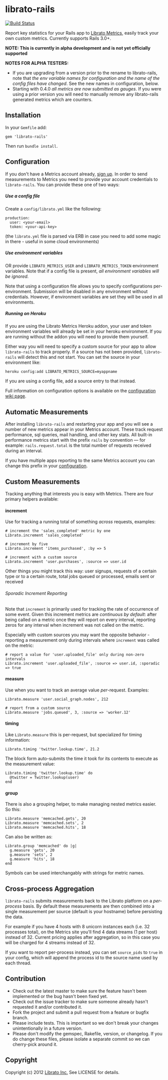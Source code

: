 librato-rails
=======

[![Build Status](https://secure.travis-ci.org/librato/librato-rails.png?branch=master)](http://travis-ci.org/librato/librato-rails)

Report key statistics for your Rails app to [Librato Metrics](https://metrics.librato.com/), easily track your own custom metrics. Currently supports Rails 3.0+.

**NOTE: This is currently in alpha development and is not yet officially supported**

**NOTES FOR ALPHA TESTERS:**
 * If you are upgrading from a version prior to the rename to librato-rails, note that *the env variable names for configuration and the name of the config files have changed*. See the new names in configuration, below.
 * Starting with 0.4.0 *all metrics are now submitted as gauges*. If you were using a prior version you will need to manually remove any librato-rails generated metrics which are counters.

## Installation

In your `Gemfile` add:

    gem 'librato-rails'
    
Then run `bundle install`.

## Configuration

If you don't have a Metrics account already, [sign up](https://metrics.librato.com/). In order to send measurements to Metrics you need to provide your account credentials to `librato-rails`. You can provide these one of two ways:

##### Use a config file

Create a `config/librato.yml` like the following:

    production:
      user: <your-email>
      token: <your-api-key>

(the `librato.yml` file is parsed via ERB in case you need to add some magic in there - useful in some cloud environments)

##### Use environment variables

OR provide `LIBRATO_METRICS_USER` and `LIBRATO_METRICS_TOKEN` environment variables. Note that if a config file is present, _all environment variables will be ignored._

Note that using a configuration file allows you to specify configurations per-environment. Submission will be disabled in any environment without credentials. However, if environment variables are set they will be used in all environments. 

##### Running on Heroku

If you are using the Librato Metrics Heroku addon, your user and token environment variables will already be set in your heroku environment. If you are running without the addon you will need to provide them yourself.

Either way you will need to specify a custom source for your app to allow `librato-rails` to track properly. If a source has not been provided, `librato-rails` will detect this and not start. You can set the source in your environment like:

    heroku config:add LIBRATO_METRICS_SOURCE=myappname
    
If you are using a config file, add a source entry to that instead.

Full information on configuration options is available on the [configuration wiki page](https://github.com/librato/librato-rails/wiki/Configuration).

## Automatic Measurements

After installing `librato-rails` and restarting your app and you will see a number of new metrics appear in your Metrics account. These track request performance, sql queries, mail handling, and other key stats. All built-in performance metrics start with the prefix `rails` by convention &mdash; for example: `rails.request.total` is the total number of requests received during an interval. 

If you have multiple apps reporting to the same Metrics account you can change this prefix in your [configuration](https://github.com/librato/librato-rails/wiki/Configuration).

## Custom Measurements

Tracking anything that interests you is easy with Metrics. There are four primary helpers available:

#### increment

Use for tracking a running total of something _across_ requests, examples:

    # increment the 'sales_completed' metric by one
    Librato.increment 'sales_completed'
    
    # increment by five
    Librato.increment 'items_purchased', :by => 5
    
    # increment with a custom source
    Librato.increment 'user.purchases', :source => user.id
    
Other things you might track this way: user signups, requests of a certain type or to a certain route, total jobs queued or processed, emails sent or received

###### Sporadic Increment Reporting

Note that `increment` is primarily used for tracking the rate of occurrence of some event. Given this increment metrics are _continuous by default_: after being called on a metric once they will report on every interval, reporting zeros for any interval when increment was not called on the metric.

Especially with custom sources you may want the opposite behavior - reporting a measurement only during intervals where `increment` was called on the metric:

    # report a value for 'user.uploaded_file' only during non-zero intervals
    Librato.increment 'user.uploaded_file', :source => user.id, :sporadic => true

#### measure

Use when you want to track an average value _per_-request. Examples:

    Librato.measure 'user.social_graph.nodes', 212

	# report from a custom source
    Librato.measure 'jobs.queued', 3, :source => 'worker.12'
    

#### timing

Like `Librato.measure` this is per-request, but specialized for timing information:

    Librato.timing 'twitter.lookup.time', 21.2
	
The block form auto-submits the time it took for its contents to execute as the measurement value:

    Librato.timing 'twitter.lookup.time' do
      @twitter = Twitter.lookup(user)
    end

#### group

There is also a grouping helper, to make managing nested metrics easier. So this:

    Librato.measure 'memcached.gets', 20
    Librato.measure 'memcached.sets', 2
    Librato.measure 'memcached.hits', 18
    
Can also be written as:

    Librato.group 'memcached' do |g|
      g.measure 'gets', 20
      g.measure 'sets', 2
      g.measure 'hits', 18
    end

Symbols can be used interchangably with strings for metric names.

## Cross-process Aggregation

`librato-rails` submits measurements back to the Librato platform on a _per-process_ basis. By default these measurements are then combined into a single measurement per source (default is your hostname) before persisting the data. 

For example if you have 4 hosts with 8 unicorn instances each (i.e. 32 processes total), on the Metrics site you'll find 4 data streams (1 per host) instead of 32.
Current pricing applies after aggregation, so in this case you will be charged for 4 streams instead of 32.

If you want to report per-process instead, you can set `source_pids` to `true` in
your config, which will append the process id to the source name used by each thread. 

## Contribution

* Check out the latest master to make sure the feature hasn't been implemented or the bug hasn't been fixed yet.
* Check out the issue tracker to make sure someone already hasn't requested it and/or contributed it.
* Fork the project and submit a pull request from a feature or bugfix branch.
* Please include tests. This is important so we don't break your changes unintentionally in a future version.
* Please don't modify the gemspec, Rakefile, version, or changelog. If you do change these files, please isolate a separate commit so we can cherry-pick around it.

## Copyright

Copyright (c) 2012 [Librato Inc.](http://librato.com) See LICENSE for details.
